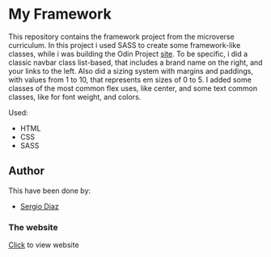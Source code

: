 # My Framework

This repository contains the framework project from the microverse curriculum.
In this project i used SASS to create some framework-like classes, while i was building the Odin Project [site](https://www.theodinproject.com/).
To be specific, i did a classic navbar class list-based, that includes a brand name on the right, and your links to the left.
Also did a sizing system with margins and paddings, with values from 1 to 10, that represents em sizes of 0 to 5.
I added some classes of the most common flex uses, like center, and some text common classes, like for font weight, and colors.


Used:

* HTML
* CSS
* SASS

## Author
This have been done by:

* [Sergio Diaz](https://github.com/serdg0) 

### The website
[Click](#) to view website